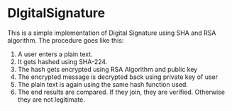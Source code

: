 # DIgitalSignature

This is a simple implementation of Digital Signature using SHA and RSA algorithm. The procedure goes like this:

1. A user enters a plain text.
2. It gets hashed using SHA-224.
3. The hash gets encrypted using RSA Algorithm and public key
4. The encrypted message is decrypted back using private key of user
5. The plain text is again using the same hash function used.
6. The end results are compared. If they join, they are verified. Otherwise they are not legitimate.
